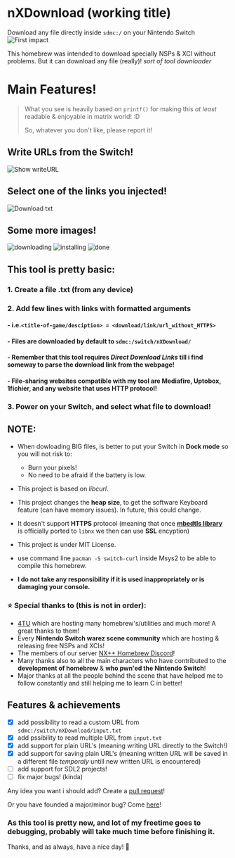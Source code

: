 # nXDownload (working title)
Download any file directly inside `sdmc:/` on your Nintendo Switch
![First impact](https://i.imgur.com/M0Q7Jk9.jpg)

This homebrew was intended to download specially NSPs & XCI without problems. But it can download any file (really)!
*sort of tool downloader*

# Main Features!
> What you see is heavily based on `printf()` for making this *at least* readable & enjoyable in matrix world! :D
> 
> So, whatever you don't like, please report it!

## Write URLs from the Switch!
![Show writeURL](https://i.imgur.com/cAylb93.jpg)
## Select one of the links you injected!
![Download txt](https://i.imgur.com/jKqxnNm.jpg)

## Some more images!
![downloading](https://i.imgur.com/sugFPW6.jpg)
![installing](https://raw.githubusercontent.com/XorTroll/Goldleaf/master/Screenshots/Goldleaf.install3.jpg)
![done](https://i.imgur.com/yipKvHb.jpg)

## This tool is pretty basic:
### 1. Create a file .txt (from any device)
### 2. Add few lines with links with formatted arguments
####     - i.e.`<title-of-game/desciption> = <download/link/url_without_HTTPS>`
####     - Files are downloaded by default to `sdmc:/switch/nXDownload/`
####     - Remember that this tool requires *Direct Download Links* till i find someway to parse the download link from the webpage!
####     - File-sharing websites compatible with my tool are Mediafire, Uptobox, 1fichier, and any website that uses HTTP protocol!
### 3. Power on your Switch, and select what file to download!

## NOTE:
- When dowloading BIG files, is better to put your Switch in **Dock mode** so you will not risk to:
  - Burn your pixels!
  - No need to be afraid if the battery is low.

- This project is based on *libcurl*.
- This project changes the **heap size**, to get the software Keyboard feature (can have memory issues). In future, this could change.
- It doesn't support **HTTPS** protocol (meaning that once **[mbedtls library](https://tls.mbed.org/)** is officially ported to `libnx` we then can use **SSL** encyption)
- This project is under MIT License.
- use command line `pacman -S switch-curl` inside Msys2 to be able to compile this homebrew.
- **I do not take any responsibility if it is used inappropriately or is damaging your console.**

### :star: Special thanks to (this is not in order):
- [4TU](https://fortheusers.org/) which are hosting many homebrew's/utilities and much more! A great thanks to them! 
- Every **Nintendo Switch warez scene community** which are hosting & releasing free NSPs and XCIs!
- The members of our server [NX++ Homebrew Discord](https://discord.gg/NErqFV4)! 
- Many thanks also to all the main characters who have contributed to the **development of homebrew** & **who pwn'ed the Nintendo Switch**!
- Major thanks at all the people behind the scene that have helped me to follow constantly and still helping me to learn C in better!

## Features & achievements
- [x] add possibility to read a custom URL from `sdmc:/switch/nXDownload/input.txt`
- [x] add pssibility to read multiple URL from `input.txt`
- [x] add support for plain URL's (meaning writing URL directly to the Switch!)
- [x] add support for saving plain URL's (meaning written URL will be saved in a different file *temporaly* untill new written URL is encountered)
- [ ] add support for SDL2 projects!
- [ ] fix major bugs! (kinda)

Any idea you want i should add? Create a [pull request](https://github.com/Dontwait00/nXDownload/pulls)!

Or you have founded a major/minor bug? Come [here](https://github.com/Dontwait00/nXDownload/issues)!

### As this tool is pretty new, and lot of my freetime goes to debugging, probably will take much time before finishing it.
Thanks, and as always, have a nice day! :wave:
